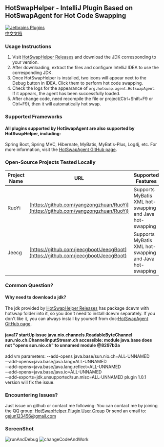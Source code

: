 ## HotSwapHelper - IntelliJ Plugin Based on HotSwapAgent for Hot Code Swapping

[![Jetbrains Plugins](https://img.shields.io/jetbrains/plugin/v/25171-a8translate.svg)][plugin]  
[中文文档](https://github.com/gejun123456/HotSwapHelper/blob/master/README_CN.md)
### Usage Instructions

1. Visit [HotSwapHelper Releases](https://github.com/gejun123456/HotSwapHelper/releases) and download the JDK corresponding to your version.
2. After downloading, extract the files and configure IntelliJ IDEA to use the corresponding JDK.
3. Once HotSwapHelper is installed, two icons will appear next to the Debug button in IDEA. Click them to perform hot code swapping.
4. Check the logs for the appearance of `org.hotswap.agent.HotswapAgent`. If it appears, the agent has been successfully loaded.
5. After change code, need recompile the file or project(Ctrl+Shift+F9 or Ctrl+F9), then it will automatically hot swap.

### Supported Frameworks

#### All plugins supported by HotSwapAgent are also supported by HotSwapHelper, including:
Spring Boot, Spring MVC, Hibernate, MyBatis, MyBatis-Plus, Log4j, etc. For more information, visit the [HotSwapAgent GitHub page](https://github.com/HotswapProjects/HotswapAgent).

### Open-Source Projects Tested Locally
Project Name | URL | Supported Features | Additional Notes
-----   |---| -----| -----
RuoYi | [https://github.com/yangzongzhuan/RuoYi](https://github.com/yangzongzhuan/RuoYi)  | Supports MyBatis XML hot-swapping and Java hot-swapping |
Jeecg | [https://github.com/jeecgboot/JeecgBoot](https://github.com/jeecgboot/JeecgBoot) | Supports MyBatis XML hot-swapping and Java hot-swapping |


### Common Question?

#### Why need to download a jdk?
The jdk provided by [HotSwapHelper Releases](https://github.com/gejun123456/HotSwapHelper/releases) has package 
dcevm with hotswap folder into it, so you don't need to install dcevm separately.
If you don't like it, you can always install by yourself from doc:[HotSwapAgent GitHub page](https://github.com/HotswapProjects/HotswapAgent).

#### java17 startUp issue java.nio.channels.ReadableByteChannel sun.nio.ch.ChannelInputStream.ch accessible: module java.base does not "opens sun.nio.ch" to unnamed module @8297b3a

add vm parameters:
--add-opens java.base/sun.nio.ch=ALL-UNNAMED   
--add-opens=java.base/java.lang=ALL-UNNAMED  
--add-opens=java.base/java.lang.reflect=ALL-UNNAMED  
--add-opens=java.base/java.io=ALL-UNNAMED  
--add-exports=jdk.unsupported/sun.misc=ALL-UNNAMED
plugin 1.0.1 version will fix the issue.  

### Encountering Issues?
Just issue on github or contact me following:
You can contact me by joining the QQ group: [HotSwapHelper Plugin User Group](https://qm.qq.com/q/JQKyhlt4ke)
Or send an email to: gejun123456@gmail.com

### ScreenShot
![runAndDebug](https://raw.githubusercontent.com/gejun123456/HotSwapHelper/master/screenShot/RunAndDebugIcon.png)
![changeCodeAndWork](https://raw.githubusercontent.com/gejun123456/HotSwapHelper/master/screenShot/HotSwapHelperChangeCodeWork.gif)

[plugin]: https://plugins.jetbrains.com/plugin/25171
